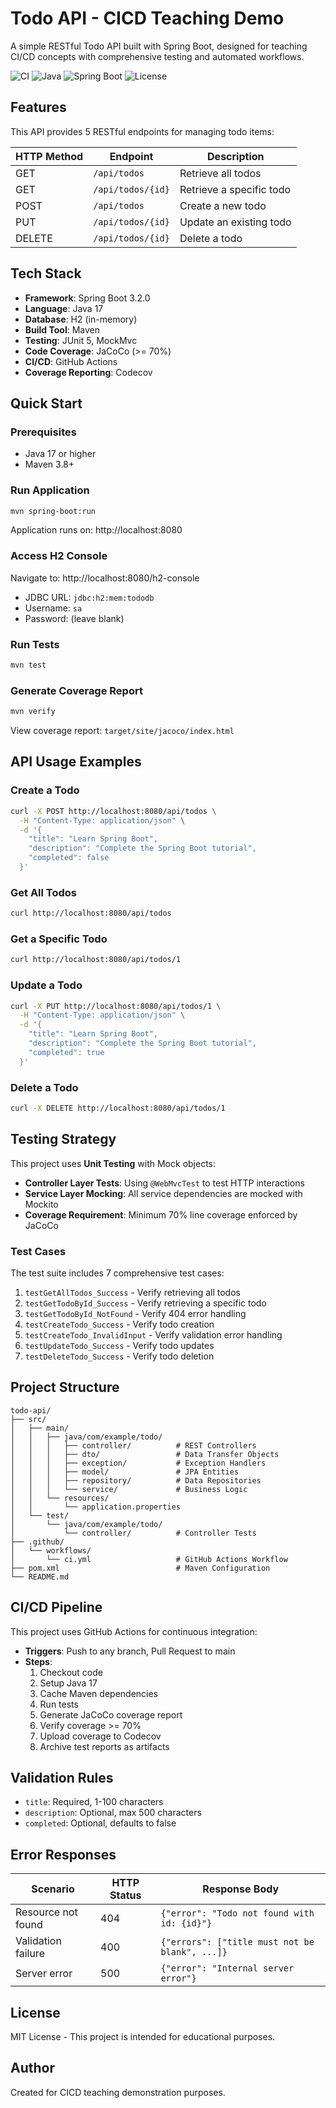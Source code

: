 # Todo API - CICD Teaching Demo

A simple RESTful Todo API built with Spring Boot, designed for teaching CI/CD concepts with comprehensive testing and automated workflows.

![CI](https://github.com/allen3325/CICD-Test/workflows/CI/badge.svg)
![Java](https://img.shields.io/badge/Java-17-orange)
![Spring Boot](https://img.shields.io/badge/Spring%20Boot-3.2-brightgreen)
![License](https://img.shields.io/badge/License-MIT-blue.svg)

## Features

This API provides 5 RESTful endpoints for managing todo items:

| HTTP Method | Endpoint | Description |
|-------------|----------|-------------|
| GET | `/api/todos` | Retrieve all todos |
| GET | `/api/todos/{id}` | Retrieve a specific todo |
| POST | `/api/todos` | Create a new todo |
| PUT | `/api/todos/{id}` | Update an existing todo |
| DELETE | `/api/todos/{id}` | Delete a todo |

## Tech Stack

- **Framework**: Spring Boot 3.2.0
- **Language**: Java 17
- **Database**: H2 (in-memory)
- **Build Tool**: Maven
- **Testing**: JUnit 5, MockMvc
- **Code Coverage**: JaCoCo (>= 70%)
- **CI/CD**: GitHub Actions
- **Coverage Reporting**: Codecov

## Quick Start

### Prerequisites

- Java 17 or higher
- Maven 3.8+

### Run Application

```bash
mvn spring-boot:run
```

Application runs on: http://localhost:8080

### Access H2 Console

Navigate to: http://localhost:8080/h2-console

- JDBC URL: `jdbc:h2:mem:tododb`
- Username: `sa`
- Password: (leave blank)

### Run Tests

```bash
mvn test
```

### Generate Coverage Report

```bash
mvn verify
```

View coverage report: `target/site/jacoco/index.html`

## API Usage Examples

### Create a Todo

```bash
curl -X POST http://localhost:8080/api/todos \
  -H "Content-Type: application/json" \
  -d '{
    "title": "Learn Spring Boot",
    "description": "Complete the Spring Boot tutorial",
    "completed": false
  }'
```

### Get All Todos

```bash
curl http://localhost:8080/api/todos
```

### Get a Specific Todo

```bash
curl http://localhost:8080/api/todos/1
```

### Update a Todo

```bash
curl -X PUT http://localhost:8080/api/todos/1 \
  -H "Content-Type: application/json" \
  -d '{
    "title": "Learn Spring Boot",
    "description": "Complete the Spring Boot tutorial",
    "completed": true
  }'
```

### Delete a Todo

```bash
curl -X DELETE http://localhost:8080/api/todos/1
```

## Testing Strategy

This project uses **Unit Testing** with Mock objects:

- **Controller Layer Tests**: Using `@WebMvcTest` to test HTTP interactions
- **Service Layer Mocking**: All service dependencies are mocked with Mockito
- **Coverage Requirement**: Minimum 70% line coverage enforced by JaCoCo

### Test Cases

The test suite includes 7 comprehensive test cases:

1. `testGetAllTodos_Success` - Verify retrieving all todos
2. `testGetTodoById_Success` - Verify retrieving a specific todo
3. `testGetTodoById_NotFound` - Verify 404 error handling
4. `testCreateTodo_Success` - Verify todo creation
5. `testCreateTodo_InvalidInput` - Verify validation error handling
6. `testUpdateTodo_Success` - Verify todo updates
7. `testDeleteTodo_Success` - Verify todo deletion

## Project Structure

```
todo-api/
├── src/
│   ├── main/
│   │   ├── java/com/example/todo/
│   │   │   ├── controller/          # REST Controllers
│   │   │   ├── dto/                 # Data Transfer Objects
│   │   │   ├── exception/           # Exception Handlers
│   │   │   ├── model/               # JPA Entities
│   │   │   ├── repository/          # Data Repositories
│   │   │   └── service/             # Business Logic
│   │   └── resources/
│   │       └── application.properties
│   └── test/
│       └── java/com/example/todo/
│           └── controller/          # Controller Tests
├── .github/
│   └── workflows/
│       └── ci.yml                   # GitHub Actions Workflow
├── pom.xml                          # Maven Configuration
└── README.md
```

## CI/CD Pipeline

This project uses GitHub Actions for continuous integration:

- **Triggers**: Push to any branch, Pull Request to main
- **Steps**:
  1. Checkout code
  2. Setup Java 17
  3. Cache Maven dependencies
  4. Run tests
  5. Generate JaCoCo coverage report
  6. Verify coverage >= 70%
  7. Upload coverage to Codecov
  8. Archive test reports as artifacts

## Validation Rules

- `title`: Required, 1-100 characters
- `description`: Optional, max 500 characters
- `completed`: Optional, defaults to false

## Error Responses

| Scenario | HTTP Status | Response Body |
|----------|-------------|---------------|
| Resource not found | 404 | `{"error": "Todo not found with id: {id}"}` |
| Validation failure | 400 | `{"errors": ["title must not be blank", ...]}` |
| Server error | 500 | `{"error": "Internal server error"}` |

## License

MIT License - This project is intended for educational purposes.

## Author

Created for CICD teaching demonstration purposes.
